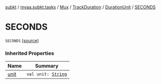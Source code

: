 [subkt](../../../../index.md) / [myaa.subkt.tasks](../../../index.md) / [Mux](../../index.md) / [TrackDuration](../index.md) / [DurationUnit](index.md) / [SECONDS](./-s-e-c-o-n-d-s.md)

# SECONDS

`SECONDS` [(source)](https://github.com/Myaamori/SubKt/blob/master/src/main/kotlin/myaa/subkt/tasks/muxtask.kt#L139)

### Inherited Properties

| Name | Summary |
|---|---|
| [unit](unit.md) | `val unit: `[`String`](https://kotlinlang.org/api/latest/jvm/stdlib/kotlin/-string/index.html) |
